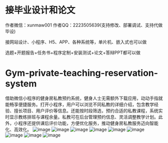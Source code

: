 # 接毕业设计和论文
作者微信：xunmaw001  作者QQ：2223505639(支持修改、部署调试、支持代做毕设)

接网站设计、小程序、H5、APP、各种系统等，单片机、嵌入式也可以做

选题+开题报告+任务书+程序定制+安装测试+论文+答辩PPT都可以做
# Gym-private-teaching-reservation-system
借助微信小程序的健身房私教预约系统，健身人士无需额外下载应用，动动手指就能畅享便捷服务。打开小程序，用户可以浏览不同私教的详细介绍，包含教学经验、擅长项目、用户评价等信息。还能按时段筛选，预约合适的私教课程，系统实时显示教练排班与课程余量。私教可在后台管理预约信息、灵活调整教学计划。此外，小程序还提供课后评价功能，方便优化服务，推动健身房私教服务迈向智能化、高效化。 
![image](https://github.com/user-attachments/assets/8c227360-e263-47cc-830b-bff07f302622)
![image](https://github.com/user-attachments/assets/1460fbcf-7217-4a58-b170-b5ed0ebc2d74)
![image](https://github.com/user-attachments/assets/d099c031-f5f1-44ae-817f-a529a86c980e)
![image](https://github.com/user-attachments/assets/abd425eb-2168-46dd-affb-991271dbe910)
![image](https://github.com/user-attachments/assets/32a39285-5f05-4f11-9345-1046cfc58eec)
![image](https://github.com/user-attachments/assets/87450ed8-0651-4e82-bd32-e3e11ed343dd)
![image](https://github.com/user-attachments/assets/2bd96fdf-5c49-4d6e-9b3e-f583701dde4a)
![image](https://github.com/user-attachments/assets/4ca15f11-f1a3-416d-9a70-bad371a02e10)
![image](https://github.com/user-attachments/assets/974abc0a-e63d-44fb-97c4-e18d2df89d46)
